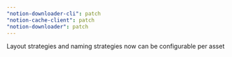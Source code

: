 ```yaml
---
"notion-downloader-cli": patch
"notion-cache-client": patch
"notion-downloader": patch
---
```


Layout strategies and naming strategies now can be configurable per asset
